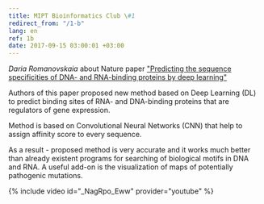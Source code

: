 ```yaml
---
title: MIPT Bioinformatics Club \#1
redirect_from: "/1-b"
lang: en
ref: 1b
date: 2017-09-15 03:00:01 +03:00
---
```


_Daria Romanovskaia_ about Nature paper ["Predicting the sequence specificities of DNA- and RNA-binding proteins by deep learning"](https://www.nature.com/articles/nbt.3300)

Authors of this paper proposed new method based on Deep Learning (DL) to predict binding sites of RNA- and DNA-binding proteins that are regulators of gene expression.

Method is based on Convolutional Neural Networks (CNN) that help to assign affinity score to every sequence.

As a result - proposed method is very accurate and it works much better than already existent programs for searching of biological motifs in DNA and RNA. A useful add-on is the visualization of maps of potentially pathogenic mutations.

{% include video id="_NagRpo_Eww" provider="youtube" %}
